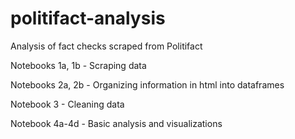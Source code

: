 # politifact-analysis
Analysis of fact checks scraped from Politifact

Notebooks 1a, 1b - Scraping data

Notebooks 2a, 2b - Organizing information in html into dataframes

Notebook 3 - Cleaning data

Notebook 4a-4d - Basic analysis and visualizations
